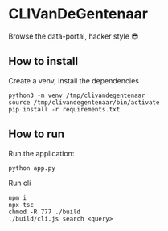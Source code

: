 # CLIVanDeGentenaar

Browse the data-portal, hacker style 😎

## How to install

Create a venv, install the dependencies

```
python3 -m venv /tmp/clivandegentenaar
source /tmp/clivandegentenaar/bin/activate
pip install -r requirements.txt
```

## How to run

Run the application:

```
python app.py
```

Run cli

```
npm i
npx tsc
chmod -R 777 ./build
./build/cli.js search <query>
```
